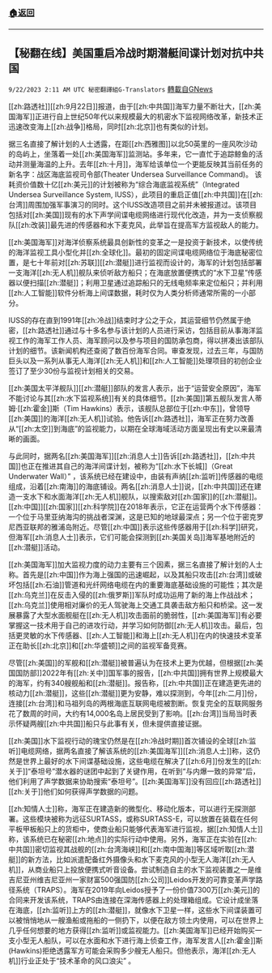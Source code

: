 ###  [:house:返回](README.md)
---


## 【秘翻在线】美国重启冷战时期潜艇间谍计划对抗中共国
`9/22/2023 2:11 AM UTC 秘密翻譯組G-Translators` [轉載自GNews](https://gnews.org/articles/1724241)

[[zh:路透社]][[zh:9月22日]]报道，由于[[zh:中共国]]海军力量不断壮大，[[zh:美国海军]]正进行自上世纪50年代以来规模最大的机密水下监视网络改革，新技术正迅速改变海上[[zh:战争]]格局，同时[[zh:北京]]也有类似的计划。

据三名直接了解计划的人士透露，在距[[zh:西雅图]]以北50英里的一座风吹沙动的岛屿上，坐落着一处[[zh:美国海军]]监测站。多年来，它一直忙于追踪鲸鱼的活动并测量海温的上升。去年[[zh:十月]]，海军给该单位一个更能反映其当前任务的新名字：战区海底监视司令部(Theater Undersea Surveillance Command)。 该耗资价值数十亿[[zh:美元]]的计划被称为“综合海底监视系统”（Integrated Undersea Surveillance System, IUSS），此项目的重启正值[[zh:中共国]]在[[zh:台湾]]周围加强军事演习的同时。这个IUSS改造项目之前并未被报道过。该项目包括对[[zh:美国]]现有的水下声学间谍电缆网络进行现代化改造，并为一支侦察舰队[[zh:改装]]最先进的传感器和水下麦克风，此举旨在提高军方监视敌人的能力。

[[zh:美国海军]]对海洋侦察系统最具创新性的变革之一是投资于新技术，以使传统的海洋监视工具小型化并[[zh:全球化]]。最初的固定间谍电缆网络位于海底秘密位置，是七十年前对[[zh:苏联]][[zh:潜艇]]进行监视而设计的，海军的计划包括部署一支海洋[[zh:无人机]]舰队来侦听敌方船只；在海底放置便携式的“水下卫星”传感器以便扫描[[zh:潜艇]]；利用卫星通过追踪船只的无线电频率来定位船只；并利用[[zh:人工智能]]软件分析海上间谍数据，耗时仅为人类分析师通常所需的一小部分。

IUSS的存在直到1991年[[zh:冷战]]结束时才公之于众，其运营细节仍然属于绝密，[[zh:路透社]]通过与十多名参与该计划的人员进行采访，包括目前从事海洋监视工作的海军工作人员、海军顾问以及参与项目的国防承包商，得以拼凑出该部队计划的细节。该新闻机构还查阅了数百份海军合同。审查发现，过去三年，与国防巨头以及一系列从事无人海洋[[zh:无人机]]和[[zh:人工智能]]处理项目的初创企业签订了至少30份与监视计划相关的交易。

[[zh:美国太平洋舰队]][[zh:潜艇]]部队的发言人表示，出于“运营安全原因”，海军不能讨论与其[[zh:水下监视系统]]有关的具体细节。[[zh:美国]]第五舰队发言人蒂姆·[[zh:霍金]]斯（Tim Hawkins）表示，该舰队总部位于[[zh:中东]]，曾领导[[zh:美国]]的海洋[[zh:无人机]]试验。他告诉[[zh:路透社]]，海军正在努力改善从“[[zh:太空]]到海底”的监视能力，以期在全球海域活动方面呈现出有史以来最清晰的画面。

与此同时，据两名[[zh:美国海军]][[zh:消息人士]]告诉[[zh:路透社]]，[[zh:中共国]]也正在推进其自己的海洋间谍计划，被称为“[[zh:水下长城]]（Great Underwater Wall）” ，该系统已经在建设中，由装有声纳[[zh:监听]]传感器的电缆组成，沿着[[zh:南海]]的海底铺设。两名[[zh:消息人士]]说，[[zh:中共国]]还在建造一支水下和水面海洋[[zh:无人机]]舰队，以搜索敌对[[zh:国家]]的[[zh:潜艇]]。[[zh:中国]][[zh:国家]][[zh:科学院]]在2018年表示，它正在运营两个水下传感器：一个位于马里亚纳海沟的挑战者深渊，这是已知的地球最深点；另一个位于密克罗尼西亚联邦的雅浦岛附近。尽管[[zh:中国]]表示这些传感器用于[[zh:科学]]研究，但海军[[zh:消息人士]]表示，它们可能会探测到[[zh:美国关岛]]海军基地附近的[[zh:潜艇]]活动。

[[zh:美国海军]]加大监视力度的动力主要有三个因素，据三名直接了解计划的人士称。首先是[[zh:中国]]作为海上强国的迅速崛起，以及其船只攻击[[zh:台湾]]或破坏包括[[zh:石油]]管道和光纤网络电缆在内的重要海底基础设施的可能性；其次是[[zh:乌克兰]]在反击入侵的[[zh:俄罗斯]]军队时成功运用了新的海上作战战术；[[zh:乌克兰]]使用相对廉价的无人驾驶海上交通工具袭击敌方船只和桥梁。这一发展暴露了大型水面舰艇在[[zh:无人机]]攻击面前的脆弱性，[[zh:美国海军]]有必要掌握这一技术用于自己的进攻行动，并学习如何防御[[zh:无人机]]攻击。最后，包括更灵敏的水下传感器、[[zh:人工智能]]和海上[[zh:无人机]]在内的快速技术变革正在助长[[zh:北京]]和[[zh:华盛顿]]之间的监视军备竞赛。

尽管[[zh:美国]]的军舰和[[zh:潜艇]]被普遍认为在技术上更为优越，但根据[[zh:美国国防部]]2022年有[[zh:关中]]国军事的报告，[[zh:中共国]]拥有世界上规模最大的海军，约有340艘舰船和[[zh:潜艇]]。报告称，[[zh:中共国]]正在建造更先进的核动力[[zh:潜艇]]，这些[[zh:潜艇]]更为安静，难以探测到，今年[[zh:二月]]份，连接[[zh:台湾]]和马祖列岛的两根海底互联网电缆被割断。恢复完全的互联网服务花了数周的时间，大约有14,000名岛上居民受到了影响。[[zh:台湾]]当局当时表示怀疑两艘[[zh:中共国]]船只与此事有关，但未提供直接证据。

[[zh:美国]]水下监视行动的瑰宝仍然是在[[zh:冷战时期]]首次铺设的全球[[zh:监听]]电缆网络，据两名直接了解该系统的[[zh:美国海军]][[zh:消息人士]]称，这仍然是世界上最好的水下间谍基础设施，这些电缆在解决了[[zh:6月]]份发生的[[zh:关于]]“泰坦号”潜水器的谜团中起到了关键作用，在听到“与内爆一致的异常”后，他们利用了声学数据来协助搜索“泰坦号”。[[zh:美国海军]]没有回应[[zh:路透社]][[zh:关于]]他们如何获得声学数据的问题。  

[[zh:知情人士]]称，海军正在建造新的微型化、移动化版本，可以进行无探测部署。这些模块被称为远征SURTASS，或称SURTASS-E，可以放置在装载在任何平板甲板船只上的货柜中，使商业船只能够代表海军进行监视，据[[zh:知情人士]]称，该系统已在秘密[[zh:地点]]的实际行动中使用。另外，海军正在实验在[[zh:中共国]]密切监视其战舰的[[zh:台湾海峡]]和[[zh:南中国海]]等区域听取[[zh:潜艇]]的新方法，比如派遣配备红外摄像头和水下麦克风的小型无人海洋[[zh:无人机]]，从商业船只上投放便携式听音设备。尝试制造自主的水下监视装置之一是维吉尼亚州维吉尼亚州一家财富500强国防[[zh:公司]]Leidos开发的可靠变革声学路径系统（TRAPS）。海军在2019年向Leidos授予了一份价值7300万[[zh:美元]]的合同来开发该系统，TRAPS由连接在深海传感器上的处理箱组成。它设计成坐落在海底，[[zh:监听]]上方的[[zh:潜艇]]，就像水下卫星一样，这些水下间谍装置可以被悄悄地从一艘渔船或拖船的一侧扔下，以便在敌方领土内使用，可以在世界上几乎任何想要的地方获得[[zh:监听]]或监视能力。[[zh:美国海军]]已经开始购买一支小型无人船队，可以在水面和水下进行海上侦查工作，海军发言人[[zh:霍金]]斯(Hawkins)拒绝透露军方可能会采购多少艘无人船只。但他表示，海洋[[zh:无人机]]行业正处于“技术革命的风口浪尖” 。
